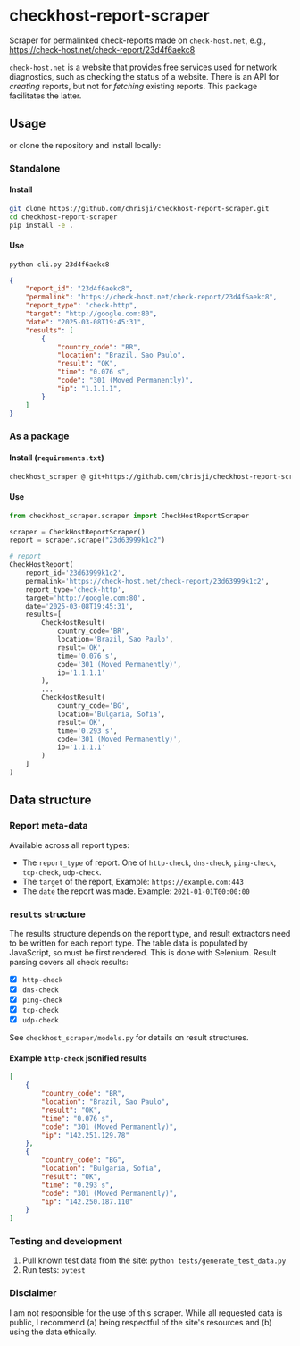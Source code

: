# checkhost-report-scraper
Scraper for permalinked check-reports made on `check-host.net`, e.g., https://check-host.net/check-report/23d4f6aekc8

`check-host.net` is a website that provides free services used for network diagnostics, such as checking the status of a website. There is an API for _creating_ reports, but not for _fetching_ existing reports. This package facilitates the latter.

## Usage


or clone the repository and install locally:



### Standalone 

#### Install
```bash
git clone https://github.com/chrisji/checkhost-report-scraper.git
cd checkhost-report-scraper
pip install -e .
```

#### Use 

```bash
python cli.py 23d4f6aekc8
```

```json
{
    "report_id": "23d4f6aekc8",
    "permalink": "https://check-host.net/check-report/23d4f6aekc8",
    "report_type": "check-http",
    "target": "http://google.com:80",
    "date": "2025-03-08T19:45:31",
    "results": [
        {
            "country_code": "BR",
            "location": "Brazil, Sao Paulo",
            "result": "OK",
            "time": "0.076 s",
            "code": "301 (Moved Permanently)",
            "ip": "1.1.1.1",
        }
    ]
}
```

### As a package

#### Install (`requirements.txt`)

```txt
checkhost_scraper @ git+https://github.com/chrisji/checkhost-report-scraper.git@v1.0.0
```


#### Use

```python
from checkhost_scraper.scraper import CheckHostReportScraper

scraper = CheckHostReportScraper()
report = scraper.scrape("23d63999k1c2")

# report
CheckHostReport(
    report_id='23d63999k1c2',
    permalink='https://check-host.net/check-report/23d63999k1c2',
    report_type='check-http',
    target='http://google.com:80',
    date='2025-03-08T19:45:31',
    results=[
        CheckHostResult(
            country_code='BR',
            location='Brazil, Sao Paulo',
            result='OK',
            time='0.076 s',
            code='301 (Moved Permanently)',
            ip='1.1.1.1'
        ),
        ...
        CheckHostResult(
            country_code='BG',
            location='Bulgaria, Sofia',
            result='OK',
            time='0.293 s',
            code='301 (Moved Permanently)',
            ip='1.1.1.1'
        )
    ]
)
```

## Data structure

### Report meta-data

Available across all report types:
 * The `report_type` of report. One of `http-check`, `dns-check`, `ping-check`, `tcp-check`, `udp-check`.
 * The `target` of the report, Example: `https://example.com:443`
 * The `date` the report was made. Example: `2021-01-01T00:00:00`

### `results` structure
The results structure depends on the report type, and result extractors need to be written for each report type. The table data is populated by JavaScript, so must be first rendered. This is done with Selenium. Result parsing covers all check results:

 - [x] `http-check`
 - [x] `dns-check`
 - [x] `ping-check`
 - [x] `tcp-check`
 - [x] `udp-check`

See `checkhost_scraper/models.py` for details on result structures.

#### Example `http-check` jsonified results

```json
[
    {
        "country_code": "BR",
        "location": "Brazil, Sao Paulo",
        "result": "OK",
        "time": "0.076 s",
        "code": "301 (Moved Permanently)",
        "ip": "142.251.129.78"
    },
    {
        "country_code": "BG",
        "location": "Bulgaria, Sofia",
        "result": "OK",
        "time": "0.293 s",
        "code": "301 (Moved Permanently)",
        "ip": "142.250.187.110"
    }
]

```

### Testing and development

1) Pull known test data from the site: `python tests/generate_test_data.py`
2) Run tests: `pytest`

### Disclaimer

I am not responsible for the use of this scraper. While all requested data is public, I recommend (a) being respectful of the site's resources and (b) using the data ethically.
